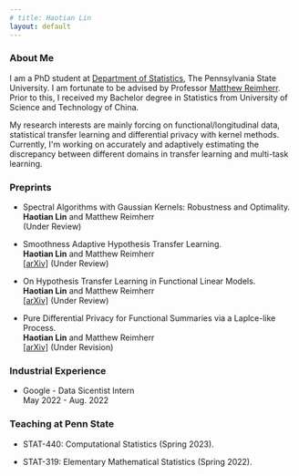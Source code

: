 ```yaml
---
# title: Haotian Lin
layout: default
---
```



<!-- <p align="left" width="100%">
    <img width="50%" src="profile.jpg"> 
</p> -->

<!-- <img style="border: 0px solid ; width: 325px; height: 274px;" src="profile.jpg" alt="hi" class="inline"> -->

### **About Me**

I am a PhD student at [Department of Statistics](https://science.psu.edu/stat), The Pennsylvania State University. I am fortunate to be advised by Professor [Matthew Reimherr](https://mreimherr.github.io/). Prior to this, I received my Bachelor degree in Statistics from University of Science and Technology of China. 

My research interests are mainly forcing on functional/longitudinal data, statistical transfer learning and differential privacy with kernel methods. Currently, I'm working on accurately and adaptively estimating the discrepancy between different domains in transfer learning and multi-task learning.



### **Preprints**

- Spectral Algorithms with Gaussian Kernels: Robustness and Optimality.\
  **Haotian Lin** and Matthew Reimherr \
  (Under Review)

- Smoothness Adaptive Hypothesis Transfer Learning.\
  **Haotian Lin** and Matthew Reimherr \
  [[arXiv]](https://arxiv.org/abs/2402.14966) (Under Review)

- On Hypothesis Transfer Learning in Functional Linear Models. \
  **Haotian Lin** and Matthew Reimherr \
  [[arXiv]](https://arxiv.org/abs/2206.04277) (Under Review)

- Pure Differential Privacy for Functional Summaries via a Laplce-like Process. \
  **Haotian Lin** and Matthew Reimherr \
  [[arXiv]](https://arxiv.org/abs/2309.00125) (Under Revision)



<!-- ### **Services**

I served as reviewer for the following Journal/Conference.

- Journal: Computational Statistics & Data Analysis; Journal of Statistical Computation and Simulation

- Conference: AISTATS 2024 -->


### **Industrial Experience**

- Google - Data Sicentist Intern \
  May 2022 - Aug. 2022


### **Teaching at Penn State**

- STAT-440: Computational Statistics (Spring 2023).

- STAT-319: Elementary Mathematical Statistics (Spring 2022).
